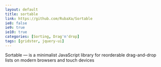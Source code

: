 ```yaml
---
layout: default
title: sortable
link: https://github.com/RubaXa/Sortable
ie8: false
ie9: true
ie10: true
categories: [Sorting, Drag'n'drop]
tags: [gridster, jquery-ui]
---
```

Sortable — is a minimalist JavaScript library for reorderable drag-and-drop lists on modern browsers and touch devices
